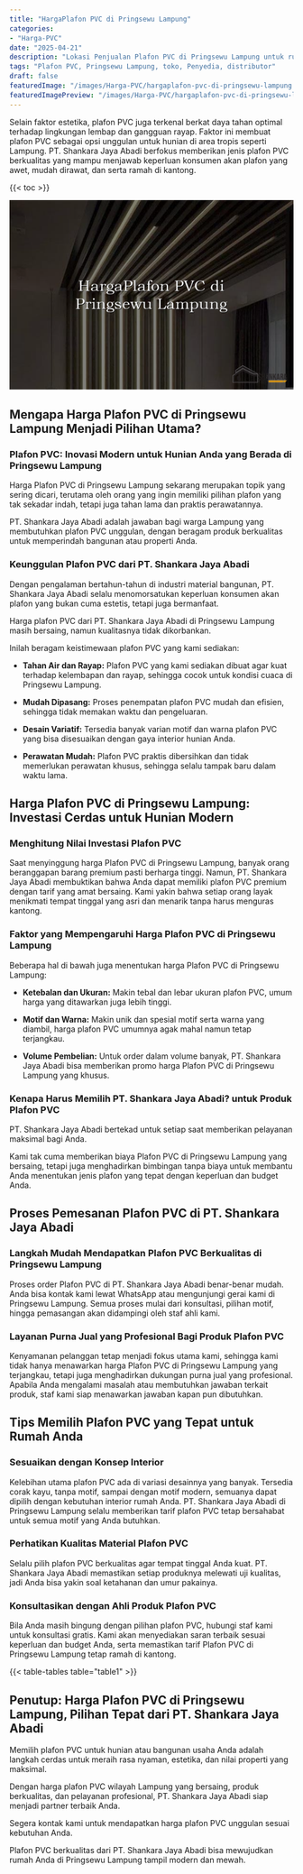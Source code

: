 ```yaml
---
title: "HargaPlafon PVC di Pringsewu Lampung"
categories:
- "Harga-PVC"
date: "2025-04-21"
description: "Lokasi Penjualan Plafon PVC di Pringsewu Lampung untuk rumah, perkantoran, dan ritel. Panel unggulan, beragam motif, warna menarik, beserta layanan penempatan ditangani oleh tenaga ahli ahli dan kepastian resmi!|Layanan penjualan Plafon PVC di Pringsewu Lampung bagi kebutuhan tempat tinggal, office, atau ritel, beserta material unggulan dan instalasi oleh tim profesional serta jaminan resmi.|Pilihan Plafon PVC di Pringsewu Lampung yang andal untuk tempat tinggal, perkantoran, serta gerai, bersama material berkualitas dan pemasangan ditangani oleh tim berpengalaman dan jaminan resmi.|Distribusi Plafon PVC di Pringsewu Lampung untuk hunian, perkantoran, dan toko, beserta produk berkualitas dan instalasi dikerjakan oleh tim ahli, dilengkapi beserta kepastian resmi.}"
tags: "Plafon PVC, Pringsewu Lampung, toko, Penyedia, distributor"
draft: false
featuredImage: "/images/Harga-PVC/hargaplafon-pvc-di-pringsewu-lampung.png"
featuredImagePreview: "/images/Harga-PVC/hargaplafon-pvc-di-pringsewu-lampung.png"
---
```


Selain faktor estetika, plafon PVC juga terkenal berkat daya tahan optimal terhadap lingkungan lembap dan gangguan rayap. Faktor ini membuat plafon PVC sebagai opsi unggulan untuk hunian di area tropis seperti Lampung. PT. Shankara Jaya Abadi berfokus memberikan jenis plafon PVC berkualitas yang mampu menjawab keperluan konsumen akan plafon yang awet, mudah dirawat, dan serta ramah di kantong.

{{< toc >}}

![HargaPlafon PVC di Pringsewu Lampung](/images/Harga-PVC/HargaPlafon-PVC-di-Pringsewu-Lampung.png)

## Mengapa Harga Plafon PVC di Pringsewu Lampung Menjadi Pilihan Utama?

### Plafon PVC: Inovasi Modern untuk Hunian Anda yang Berada di Pringsewu Lampung

Harga Plafon PVC di Pringsewu Lampung sekarang merupakan topik yang sering dicari, terutama oleh orang yang ingin memiliki pilihan plafon yang tak sekadar indah, tetapi juga tahan lama dan praktis perawatannya.

PT. Shankara Jaya Abadi adalah jawaban bagi warga Lampung yang membutuhkan plafon PVC unggulan, dengan beragam produk berkualitas untuk memperindah bangunan atau properti Anda.

### Keunggulan Plafon PVC dari PT. Shankara Jaya Abadi

Dengan pengalaman bertahun-tahun di industri material bangunan, PT. Shankara Jaya Abadi selalu menomorsatukan keperluan konsumen akan plafon yang bukan cuma estetis, tetapi juga bermanfaat.

Harga plafon PVC dari PT. Shankara Jaya Abadi di Pringsewu Lampung masih bersaing, namun kualitasnya tidak dikorbankan.

Inilah beragam keistimewaan plafon PVC yang kami sediakan:

- **Tahan Air dan Rayap:** Plafon PVC yang kami sediakan dibuat agar kuat terhadap kelembapan dan rayap, sehingga cocok untuk kondisi cuaca di Pringsewu Lampung.

- **Mudah Dipasang:** Proses penempatan plafon PVC mudah dan efisien, sehingga tidak memakan waktu dan pengeluaran.

- **Desain Variatif:** Tersedia banyak varian motif dan warna plafon PVC yang bisa disesuaikan dengan gaya interior hunian Anda.

- **Perawatan Mudah:** Plafon PVC praktis dibersihkan dan tidak memerlukan perawatan khusus, sehingga selalu tampak baru dalam waktu lama.

## Harga Plafon PVC di Pringsewu Lampung: Investasi Cerdas untuk Hunian Modern

### Menghitung Nilai Investasi Plafon PVC

Saat menyinggung harga Plafon PVC di Pringsewu Lampung, banyak orang beranggapan barang premium pasti berharga tinggi. Namun, PT. Shankara Jaya Abadi membuktikan bahwa Anda dapat memiliki plafon PVC premium dengan tarif yang amat bersaing. Kami yakin bahwa setiap orang layak menikmati tempat tinggal yang asri dan menarik tanpa harus menguras kantong.

### Faktor yang Mempengaruhi Harga Plafon PVC di Pringsewu Lampung

Beberapa hal di bawah juga menentukan harga Plafon PVC di Pringsewu Lampung:

- **Ketebalan dan Ukuran:** Makin tebal dan lebar ukuran plafon PVC, umum harga yang ditawarkan juga lebih tinggi.

- **Motif dan Warna:** Makin unik dan spesial motif serta warna yang diambil, harga plafon PVC umumnya agak mahal namun tetap terjangkau.

- **Volume Pembelian:** Untuk order dalam volume banyak, PT. Shankara Jaya Abadi bisa memberikan promo harga Plafon PVC di Pringsewu Lampung yang khusus.

### Kenapa Harus Memilih PT. Shankara Jaya Abadi? untuk Produk Plafon PVC

PT. Shankara Jaya Abadi bertekad untuk setiap saat memberikan pelayanan maksimal bagi Anda.

Kami tak cuma memberikan biaya Plafon PVC di Pringsewu Lampung yang bersaing, tetapi juga menghadirkan bimbingan tanpa biaya untuk membantu Anda menentukan jenis plafon yang tepat dengan keperluan dan budget Anda.

## Proses Pemesanan Plafon PVC di PT. Shankara Jaya Abadi

### Langkah Mudah Mendapatkan Plafon PVC Berkualitas di Pringsewu Lampung

Proses order Plafon PVC di PT. Shankara Jaya Abadi benar-benar mudah. Anda bisa kontak kami lewat WhatsApp atau mengunjungi gerai kami di Pringsewu Lampung. Semua proses mulai dari konsultasi, pilihan motif, hingga pemasangan akan didampingi oleh staf ahli kami.

### Layanan Purna Jual yang Profesional Bagi Produk Plafon PVC

Kenyamanan pelanggan tetap menjadi fokus utama kami, sehingga kami tidak hanya menawarkan harga Plafon PVC di Pringsewu Lampung yang terjangkau, tetapi juga menghadirkan dukungan purna jual yang profesional. Apabila Anda mengalami masalah atau membutuhkan jawaban terkait produk, staf kami siap menawarkan jawaban kapan pun dibutuhkan.

## Tips Memilih Plafon PVC yang Tepat untuk Rumah Anda

### Sesuaikan dengan Konsep Interior

Kelebihan utama plafon PVC ada di variasi desainnya yang banyak. Tersedia corak kayu, tanpa motif, sampai dengan motif modern, semuanya dapat dipilih dengan kebutuhan interior rumah Anda. PT. Shankara Jaya Abadi di Pringsewu Lampung selalu memberikan tarif plafon PVC tetap bersahabat untuk semua motif yang Anda butuhkan.

### Perhatikan Kualitas Material Plafon PVC

Selalu pilih plafon PVC berkualitas agar tempat tinggal Anda kuat. PT. Shankara Jaya Abadi memastikan setiap produknya melewati uji kualitas, jadi Anda bisa yakin soal ketahanan dan umur pakainya.

### Konsultasikan dengan Ahli Produk Plafon PVC

Bila Anda masih bingung dengan pilihan plafon PVC, hubungi staf kami untuk konsultasi gratis. Kami akan menyediakan saran terbaik sesuai keperluan dan budget Anda, serta memastikan tarif Plafon PVC di Pringsewu Lampung tetap ramah di kantong.

{{< table-tables table="table1" >}}

## Penutup: Harga Plafon PVC di Pringsewu Lampung, Pilihan Tepat dari PT. Shankara Jaya Abadi

Memilih plafon PVC untuk hunian atau bangunan usaha Anda adalah langkah cerdas untuk meraih rasa nyaman, estetika, dan nilai properti yang maksimal.

Dengan harga plafon PVC wilayah Lampung yang bersaing, produk berkualitas, dan pelayanan profesional, PT. Shankara Jaya Abadi siap menjadi partner terbaik Anda.

Segera kontak kami untuk mendapatkan harga plafon PVC unggulan sesuai kebutuhan Anda.

Plafon PVC berkualitas dari PT. Shankara Jaya Abadi bisa mewujudkan rumah Anda di Pringsewu Lampung tampil modern dan mewah.
